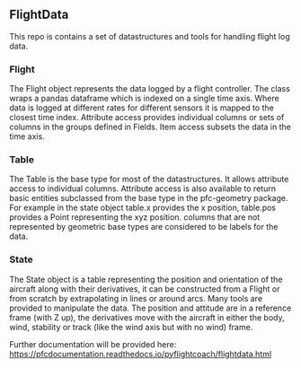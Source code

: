 ## FlightData
This repo is contains a set of datastructures and tools for handling flight log data.

### Flight 
The Flight object represents the data logged by a flight controller. The class wraps a pandas dataframe which is indexed on a single time axis. Where data is logged at different rates for different sensors it is mapped to the closest time index. Attribute access provides individual columns or sets of columns in the groups defined in Fields. Item access subsets the data in the time axis. 


### Table
The Table is the base type for most of the datastructures. It allows attribute access to individual columns. Attribute access is also available to return basic entities subclassed from the base type in the pfc-geometry package. For example in the state object table.x provides the x position, table.pos provides a Point representing the xyz position. columns that are not represented by geometric base types are considered to be labels for the data.

### State
The State object is a table representing the position and orientation of the aircraft along with their derivatives, it can be constructed from a Flight or from scratch by extrapolating in lines or around arcs. Many tools are provided to manipulate the data. The position and attitude are in a reference frame (with Z up), the derivatives move with the aircraft in either the body, wind, stability or track (like the wind axis but with no wind) frame.  


Further documentation will be provided here: https://pfcdocumentation.readthedocs.io/pyflightcoach/flightdata.html
